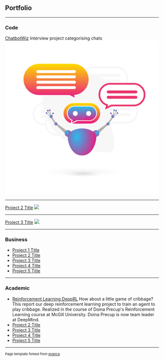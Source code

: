 ## Portfolio

---

<!-- Create list with hanckers in the page -->


### Code

[ChatbotWiz](http://github.com/Vachonni/ChatbotWiz)
Interview project categorising chats
<img src="images/chatbot_thumbnail.png?raw=true"/>

---
[Project 2 Title](/pdf/sample_presentation.pdf)
<img src="images/dummy_thumbnail.jpg?raw=true"/>

---
[Project 3 Title](/sample_page.md)
<img src="images/dummy_thumbnail.jpg?raw=true"/>

---

### Business

- [Project 1 Title](http://example.com/)
- [Project 2 Title](http://example.com/)
- [Project 3 Title](http://example.com/)
- [Project 4 Title](http://example.com/)
- [Project 5 Title](http://example.com/)

---

### Academic

- [Reinforcement Learning DeppRL](pdf/Deep_Reinforcement_Learning__Cribbage.pdf)
  How about a little game of cribbage? 
  This report our deep reinforcement learning project to train an agent to play cribbage.
  Realized in the course of Doina Precup's Reinforcement Learning course at McGill University.
  Doina Precup is now team leader at DeepMind. 
- [Project 2 Title](http://example.com/)
- [Project 3 Title](http://example.com/)
- [Project 4 Title](http://example.com/)
- [Project 5 Title](http://example.com/)



---
<p style="font-size:11px">Page template forked from <a href="https://github.com/evanca/quick-portfolio">evanca</a></p>
<!-- Remove above link if you don't want to attibute -->

